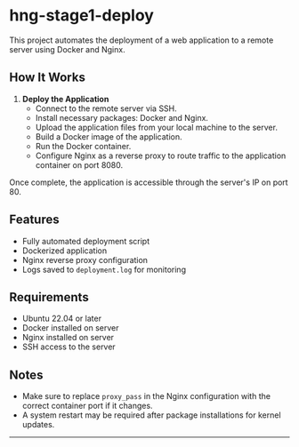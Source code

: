 # hng-stage1-deploy

This project automates the deployment of a web application to a remote server using Docker and Nginx.

## How It Works

1. **Deploy the Application**
   - Connect to the remote server via SSH.
   - Install necessary packages: Docker and Nginx.
   - Upload the application files from your local machine to the server.
   - Build a Docker image of the application.
   - Run the Docker container.
   - Configure Nginx as a reverse proxy to route traffic to the application container on port 8080.

Once complete, the application is accessible through the server's IP on port 80.

## Features

- Fully automated deployment script
- Dockerized application
- Nginx reverse proxy configuration
- Logs saved to `deployment.log` for monitoring

## Requirements

- Ubuntu 22.04 or later
- Docker installed on server
- Nginx installed on server
- SSH access to the server

## Notes

- Make sure to replace `proxy_pass` in the Nginx configuration with the correct container port if it changes.
- A system restart may be required after package installations for kernel updates.

---


